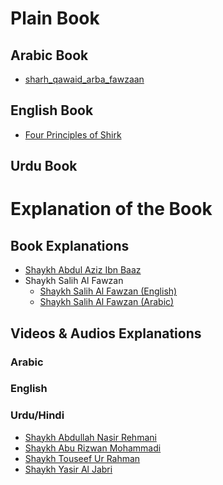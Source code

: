 # Plain Book

## Arabic Book
- [sharh_qawaid_arba_fawzaan](sharh_qawaid_arba_fawzaan.pdf)

## English Book
- [Four Principles of Shirk](Four%20Principles%20of%20Shirk.pdf)

## Urdu Book

# Explanation of the Book

## Book Explanations
- [Shaykh Abdul Aziz Ibn Baaz](Four%20Principles%20of%20Shirk%20(C.%20Ibn%20Baaz).pdf)
- Shaykh Salih Al Fawzan
	- [Shaykh Salih Al Fawzan (English)](Four%20Principles%20of%20Shirk%20(C.%20Salih%20Al%20Fawzan).pdf)
	- [Shaykh Salih Al Fawzan (Arabic)](sharh_qawaid_arba_fawzaan.pdf)

## Videos & Audios Explanations
### Arabic
### English
### Urdu/Hindi
- [Shaykh Abdullah Nasir Rehmani](https://www.youtube.com/playlist?list=PL0deac1PvO-2DuBefObnljn4o0L1DXWKq)
- [Shaykh Abu Rizwan Mohammadi](https://www.youtube.com/playlist?list=PL8yg7zMxv4ueyFa-KCrYyOdFTU9lpIpTR)
- [Shaykh Touseef Ur Rahman](https://www.youtube.com/playlist?list=PLsBbbPxhc68mL6Jvr0vKcGr98mTi8YHvE)
- [Shaykh Yasir Al Jabri](https://www.youtube.com/playlist?list=PLxSDPzzb3bzXoBdALgo6RwNwt896JGLEY)
